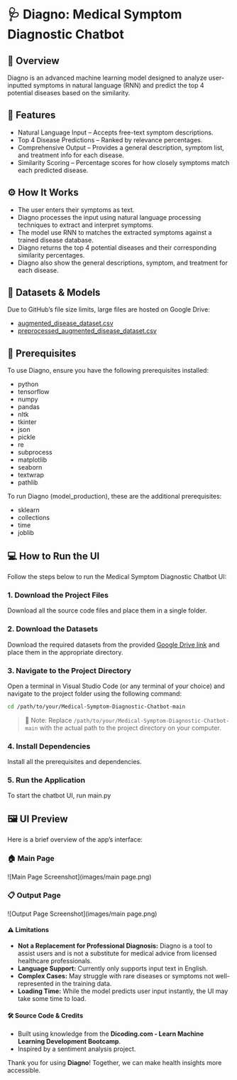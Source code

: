 # 🩺 Diagno: Medical Symptom Diagnostic Chatbot


## 🧠 Overview
Diagno is an advanced machine learning model designed to analyze user-inputted symptoms in natural language (RNN) and predict the top 4 potential diseases based on the similarity. 

## 🚀 Features
- Natural Language Input – Accepts free-text symptom descriptions.
- Top 4 Disease Predictions – Ranked by relevance percentages.
- Comprehensive Output – Provides a general description, symptom list, and treatment info for each disease.
- Similarity Scoring – Percentage scores for how closely symptoms match each predicted disease.
 
## ⚙️ How It Works
- The user enters their symptoms as text.
- Diagno processes the input using natural language processing techniques to extract and interpret symptoms.
- The model use RNN to matches the extracted symptoms against a trained disease database.
- Diagno returns the top 4 potential diseases and their corresponding similarity percentages.
- Diagno also show the general descriptions, symptom, and treatment for each disease.


## 💾 Datasets & Models
Due to GitHub’s file size limits, large files are hosted on Google Drive:

- [augmented_disease_dataset.csv](https://drive.google.com/file/d/12AqEcHYaqaRC3UBXSK2KY0mNdYwpFRSL/view?usp=drive_link)
- [preprocessed_augmented_disease_dataset.csv](https://drive.google.com/file/d/1andxggEAGof6QPGfodhtlKMOzA53vv8r/view?usp=drive_link)


## 🧰 Prerequisites
To use Diagno, ensure you have the following prerequisites installed:
- python
- tensorflow
- numpy
- pandas
- nltk
- tkinter
- json
- pickle
- re
- subprocess
- matplotlib
- seaborn
- textwrap
- pathlib

To run Diagno (model_production), these are the additional prerequisites:
- sklearn
- collections
- time
- joblib

## 💻 How to Run the UI

Follow the steps below to run the Medical Symptom Diagnostic Chatbot UI:

### 1. Download the Project Files
Download all the source code files and place them in a single folder.

### 2. Download the Datasets
Download the required datasets from the provided [Google Drive link](#-datasets--models) and place them in the appropriate directory.

### 3. Navigate to the Project Directory
Open a terminal in Visual Studio Code (or any terminal of your choice) and navigate to the project folder using the following command:
```bash 
cd /path/to/your/Medical-Symptom-Diagnostic-Chatbot-main
```

> 📝 Note: Replace `/path/to/your/Medical-Symptom-Diagnostic-Chatbot-main` with the actual path to the project directory on your computer.

### 4. Install Dependencies
   Install all the prerequisites and dependencies.

### 5. Run the Application
To start the chatbot UI, run main.py


## 🖼️ UI Preview

Here is a brief overview of the app’s interface:

### 🏠 Main Page
![Main Page Screenshot](images/main page.png)

### 📋 Output Page
![Output Page Screenshot](images/main page.png)



#### ⚠️ Limitations

- **Not a Replacement for Professional Diagnosis:** Diagno is a tool to assist users and is not a substitute for medical advice from licensed healthcare professionals.
- **Language Support:** Currently only supports input text in English.
- **Complex Cases:** May struggle with rare diseases or symptoms not well-represented in the training data.
- **Loading Time:** While the model predicts user input instantly, the UI may take some time to load.


#### 🛠️ Source Code & Credits

- Built using knowledge from the **Dicoding.com - Learn Machine Learning Development Bootcamp**.
- Inspired by a sentiment analysis project.

Thank you for using **Diagno**! Together, we can make health insights more accessible.
